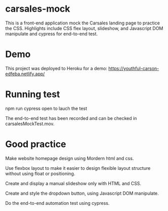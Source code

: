 # carsales-mock
This is a front-end application mock the Carsales landing page to practice the CSS. Highlights include CSS flex layout, slideshow, and Javascript DOM manipulate and cypress for end-to-end test.

# Demo
This project was deployed to Heroku for a demo: https://youthful-carson-edfeba.netlify.app/

# Running test
npm run cypress open to lauch the test

The end-to-end test has been recorded and can be checked in carsalesMockTest.mov.

# Good practice
Make website homepage design using Mordern html and css.

Use flexbox layout to make it easier to design flexible layout structure without using float or positioning.

Create  and display a manual slideshow only with HTML and CSS.

Create and style the dropdown button, using Javascript DOM manipulate.

Do the end-to-end automation test using cypress.
